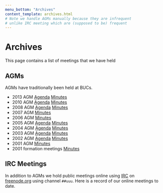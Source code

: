 ```yaml
---
menu_bottom: "Archives"
content_template: archives.html
# Note we handle AGMs manually because they are infrequent
# unlike IRC meeting which are (supposed to be) frequent
---
```


# Archives

This page contains a list of meetings that we have held

## AGMs

AGMs have traditionally been held at BUCs.

* 2013 AGM
  [Agenda](agm/2013/agenda)
  [Minutes](agm/2013/minutes)
* 2010 AGM
  [Agenda](agm/2010/agenda)
  [Minutes](agm/2010/minutes)
* 2008 AGM
  [Agenda](agm/2008/agenda)
  [Minutes](agm/2008/minutes)
* 2007 AGM
  [Minutes](agm/2007/minutes)
* 2006 AGM
  [Minutes](agm/2006/minutes)
* 2005 AGM
  [Agenda](agm/2005/agenda)
  [Minutes](agm/2005/minutes)
* 2004 AGM
  [Agenda](agm/2004/agenda)
  [Minutes](agm/2004/minutes)
* 2003 AGM
  [Agenda](agm/2003/agenda)
  [Minutes](agm/2003/minutes)
* 2002 AGM
  [Agenda](agm/2002/agenda)
  [Minutes](agm/2002/minutes)
* 2001 AGM
  [Minutes](agm/2001/minutes)
* 2001 formation meetings
  [Minutes](agm/2001/minutes/formation/)

## IRC Meetings

In addition to AGMs we hold public meetings online using
[IRC](http://en.wikipedia.org/wiki/Internet_Relay_Chat) on
[freenode.org](https://www.freenode.org) using channel ``##uuu``. Here is a
record of our online meetings to date.
